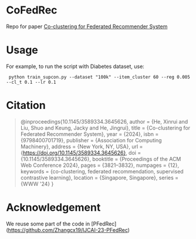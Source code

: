 # CoFedRec

Repo for paper [Co-clustering for Federated Recommender System](https://dl.acm.org/doi/10.1145/3589334.3645626)

# Usage

For example, to run the script with Diabetes dataset, use:

``` python train_supcon.py --dataset "100k" --item_cluster 60 --reg 0.005 --cl_t 0.1 --lr 0.1```
# Citation

> @inproceedings{10.1145/3589334.3645626,
author = {He, Xinrui and Liu, Shuo and Keung, Jacky and He, Jingrui},
title = {Co-clustering for Federated Recommender System},
year = {2024},
isbn = {9798400701719},
publisher = {Association for Computing Machinery},
address = {New York, NY, USA},
url = {https://doi.org/10.1145/3589334.3645626},
doi = {10.1145/3589334.3645626},
booktitle = {Proceedings of the ACM Web Conference 2024},
pages = {3821–3832},
numpages = {12},
keywords = {co-clustering, federated recommendation, supervised contrastive learning},
location = {Singapore, Singapore},
series = {WWW '24}
}

# Acknowledgement

We reuse some part of the code in [PFedRec] (https://github.com/Zhangcx19/IJCAI-23-PFedRec)
